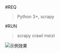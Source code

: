 #REQ

> Python 3+, scrapy

#RUN

> scrapy crawl meizi

![示例效果](https://github.com/HxBreak/learn_scrapy/blob/master/hello/images/full/009e70285e9d4c02663ed8cdfc4dffad10a99489.jpg)